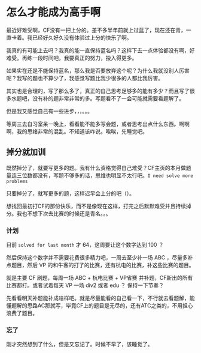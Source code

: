 # 怎么才能成为高手啊

最近好难受啊，CF没有一把上分的。差不多半年前就上过蓝了，现在还在青，一直卡着。我已经好久好久没有体验过上分的快乐了啊。

我真的有可能上去吗？我真的能一直保持蓝名吗？这样下去一点体验都没有啊，好难受。再练一段时间吧，我要真正的努力，投入得更多。

如果实在还是不能保持蓝名，那么我是否要放弃这个呢？为什么我就没别人厉害呢？我写的题也不算少了，我感觉写题比我少很多的人都比我厉害。

其实也是合理的，写了那么多了，真正的自己思考足够多的能有多少？而且写了很多水题吧，没有补的题非常非常的多。写题看不了一会可能就需要看题解了。

但是我又感觉自己有一些进步，，，。。。

等周三去自习室呆一晚上，看看能不能多写会题，或者思考出点什么东西。啊啊啊，我的思绪非常的混乱。不知道该咋说。唉唉，先睡觉吧。

## 掉分就加训

既然掉分了，就要写更多的题。我有什么资格觉得自己难受？CF主页的本月做题量连三位数都没有，写题不够多的话，思维也明显不太行吧。`I need solve more problems` 

只要掉分了，就写更多的题，这样迟早会上分的吧（）。

想找回最初打CF的那份快乐，而不是像现在这样，打完之后默默难受并且持续掉分。我也不想下次去比赛的时候还是青名。。。

### 计划

目前 `solved for last month` 才 64，这周要让这个数字达到 100 ？

然后保持这个数字并不需要花费很多精力吧，一周去至少补一场 ABC ，尽量多补点题目，然后 VP 的和牛客的打了的比赛，还有杭电的比赛，补这些比赛的题目。

就是主要 CF 刷题，每周一场 ABC + 杭电比赛 + VP省赛 并补题，CF新出的所有比赛都打。或者试着每天 VP 一场 div2 或者 edu ？ 保持一下节奏？

先看看明天补题能补成啥样吧。就是尽量能看的自己看一下，不行就去看题解，能懂题解的思路AC那就写，毕竟CF上的题目是无尽的，还有ATC之类的，不用担心浪费了题目。

### 忘了

刚才突然想到了什么，但是又忘记了。时候不早了，该睡觉了。